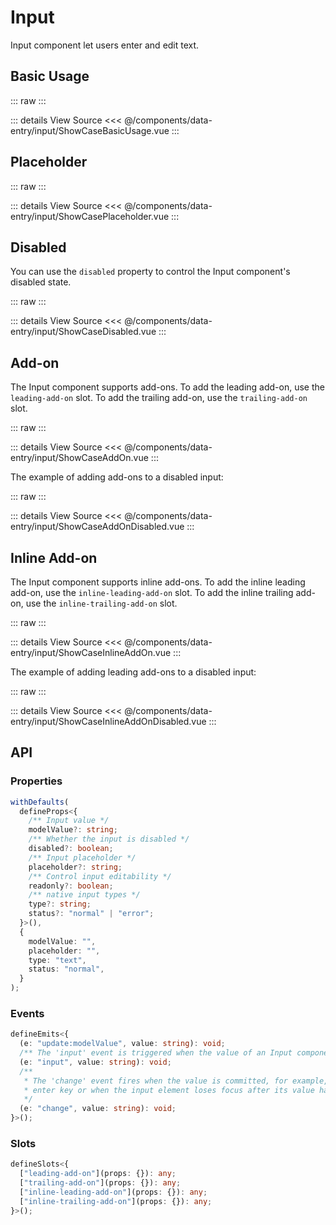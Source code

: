 <script setup lang='ts'>
import ShowCaseBasicUsage from './ShowCaseBasicUsage.vue'
import ShowCasePlaceholder from './ShowCasePlaceholder.vue'
import ShowCaseDisabled from './ShowCaseDisabled.vue'
import ShowCaseAddOn from './ShowCaseAddOn.vue'
import ShowCaseAddOnDisabled from './ShowCaseAddOnDisabled.vue'
import ShowCaseInlineAddOn from './ShowCaseInlineAddOn.vue'
import ShowCaseInlineAddOnDisabled from './ShowCaseInlineAddOnDisabled.vue'
</script>

# Input

Input component let users enter and edit text.

## Basic Usage

::: raw
<ShowCaseBasicUsage class="vp-raw" />
:::

::: details View Source
<<< @/components/data-entry/input/ShowCaseBasicUsage.vue
:::

## Placeholder

::: raw
<ShowCasePlaceholder class="vp-raw" />
:::

::: details View Source
<<< @/components/data-entry/input/ShowCasePlaceholder.vue
:::

## Disabled

You can use the `disabled` property to control the Input component's disabled state.

::: raw
<ShowCaseDisabled class="vp-raw" />
:::

::: details View Source
<<< @/components/data-entry/input/ShowCaseDisabled.vue
:::

## Add-on

The Input component supports add-ons. To add the leading add-on, use the `leading-add-on` slot. To add the trailing add-on, use the `trailing-add-on` slot.

::: raw
<ShowCaseAddOn class=vp-raw />
:::

::: details View Source
<<< @/components/data-entry/input/ShowCaseAddOn.vue
:::

The example of adding add-ons to a disabled input:

::: raw
<ShowCaseAddOnDisabled class=vp-raw />
:::

::: details View Source
<<< @/components/data-entry/input/ShowCaseAddOnDisabled.vue
:::

## Inline Add-on

The Input component supports inline add-ons. To add the inline leading add-on, use the `inline-leading-add-on` slot. To add the inline trailing add-on, use the `inline-trailing-add-on` slot.

::: raw
<ShowCaseInlineAddOn class=vp-raw />
:::

::: details View Source
<<< @/components/data-entry/input/ShowCaseInlineAddOn.vue
:::

The example of adding leading add-ons to a disabled input:

::: raw
<ShowCaseInlineAddOnDisabled class=vp-raw />
:::

::: details View Source
<<< @/components/data-entry/input/ShowCaseInlineAddOnDisabled.vue
:::

## API

### Properties

```ts
withDefaults(
  defineProps<{
    /** Input value */
    modelValue?: string;
    /** Whether the input is disabled */
    disabled?: boolean;
    /** Input placeholder */
    placeholder?: string;
    /** Control input editability */
    readonly?: boolean;
    /** native input types */
    type?: string;
    status?: "normal" | "error";
  }>(),
  {
    modelValue: "",
    placeholder: "",
    type: "text",
    status: "normal",
  }
);
```

### Events

```ts
defineEmits<{
  (e: "update:modelValue", value: string): void;
  /** The 'input' event is triggered when the value of an Input components changes. */
  (e: "input", value: string): void;
  /**
   * The 'change' event fires when the value is committed, for example, by pressing the
   * enter key or when the input element loses focus after its value has been changed
   */
  (e: "change", value: string): void;
}>();
```

### Slots

```ts
defineSlots<{
  ["leading-add-on"](props: {}): any;
  ["trailing-add-on"](props: {}): any;
  ["inline-leading-add-on"](props: {}): any;
  ["inline-trailing-add-on"](props: {}): any;
}>();
```
